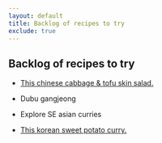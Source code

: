 ```yaml
---
layout: default
title: Backlog of recipes to try
exclude: true
---
```


## Backlog of recipes to try

* <a href="https://www.youtube.com/watch?v=2x-h0A5Ikfk">This chinese cabbage & tofu skin salad.</a>

* Dubu gangjeong

* Explore SE asian curries

* <a href="https://hintofhelen.com/sweet-potato-korean-curry/">This korean sweet potato curry.</a>

